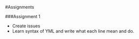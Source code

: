 #Assignments

###Assignment 1
- Create issues
- Learn syntax of YML and write what each line mean and do.


